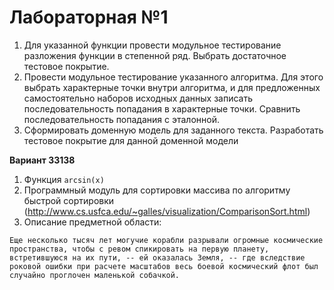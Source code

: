 # Лабораторная №1

1. Для указанной функции провести модульное тестирование разложения функции в степенной ряд. Выбрать достаточное тестовое покрытие.
2. Провести модульное тестирование указанного алгоритма. Для этого выбрать характерные точки внутри алгоритма, и для предложенных самостоятельно наборов исходных данных записать последовательность попадания в характерные точки. Сравнить последовательность попадания с эталонной.
3. Сформировать доменную модель для заданного текста.  Разработать тестовое покрытие для данной доменной модели

**Вариант 33138**
1. Функция `arcsin(x)`
2. Программный модуль для сортировки массива по алгоритму быстрой сортировки (http://www.cs.usfca.edu/~galles/visualization/ComparisonSort.html)
3. Описание предметной области:
```
Еще несколько тысяч лет могучие корабли разрывали огромные космические пространства, чтобы с ревом спикировать на первую планету, встретившуюся на их пути, -- ей оказалась Земля, -- где вследствие роковой ошибки при расчете масштабов весь боевой космический флот был случайно проглочен маленькой собачкой. 
```